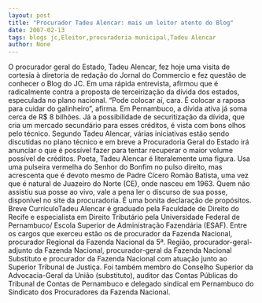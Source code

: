 ```yaml
---
layout: post
title: "Procurador Tadeu Alencar: mais um leitor atento do Blog"
date: 2007-02-13
tags: blogs jc,Eleitor,procuradoria municipal,Tadeu Alencar
author: None
---
```

O procurador geral do Estado, Tadeu Alencar, fez hoje uma visita de cortesia à diretoria de redação do Jornal do Commercio e fez questão de conhecer o Blog do JC.
Em uma rápida entrevista, afirmou que é radicalmente contra a proposta de terceirização da dívida dos estados, especulada no plano nacional.
“Pode colocar aí, cara. É colocar a raposa para cuidar do galinheiro”, afirma.
Em Pernambuco, a dívida ativa já soma cerca de R$ 8 bilhões.
Já a possibilidade de securitização da dívida, que cria um mercado secundário para esses créditos, é vista com bons olhos pelo técnico. 
Segundo Tadeu Alencar, várias iniciativas estão sendo discutidas no plano técnico e em breve a Procuradoria Geral do Estado irá anunciar o que é possível fazer para tentar recuperar o maior volume possível de créditos.
Poeta, Tadeu Alencar é literalemente uma figura. Usa uma pulseira vermelha do Senhor do Bonfim no pulso direito, mas acrescenta que é devoto mesmo de Padre Cícero Romão Batista, uma vez que é natural de Juazeiro do Norte (CE), onde nasceu em 1963.
Quem não assistiu sua posse ao vivo, vale a pena ler o discurso de sua posse, disponível no site da procuradoria. É uma bonita declaração de propósitos.
Breve CurrículoTadeu Alencar é graduado pela Faculdade de Direito do Recife e especialista em Direito Tributário pela Universidade Federal de Pernambuco/ Escola Superior de Administração Fazendária (ESAF). 
Entre os cargos que exerceu estão os de procurador da Fazenda Nacional, procurador Regional da Fazenda Nacional da 5ª. Região, procurador-geral- adjunto da Fazenda Nacional, procurador-geral da Fazenda Nacional Substituto e procurador da Fazenda Nacional com atuação junto ao Superior Tribunal de Justiça.
Foi também membro do Conselho Superior da Advocacia-Geral da União (substituto), auditor das Contas Públicas do Tribunal de Contas de Pernambuco e delegado sindical em Pernambuco do Sindicato dos Procuradores da Fazenda Nacional. 